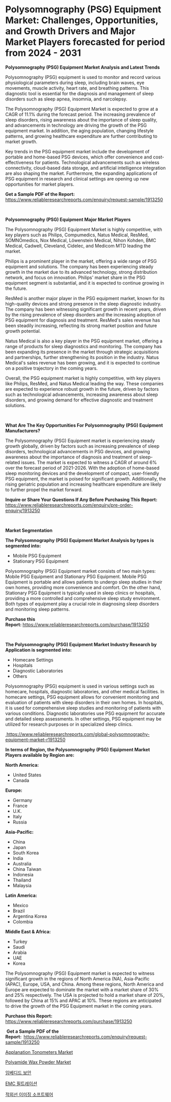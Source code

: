 <p><h1>Polysomnography (PSG) Equipment Market: Challenges, Opportunities, and Growth Drivers and Major Market Players forecasted for period from 2024 - 2031</h1></p><p><strong>Polysomnography (PSG) Equipment Market Analysis and Latest Trends</strong></p>
<p><p>Polysomnography (PSG) equipment is used to monitor and record various physiological parameters during sleep, including brain waves, eye movements, muscle activity, heart rate, and breathing patterns. This diagnostic tool is essential for the diagnosis and management of sleep disorders such as sleep apnea, insomnia, and narcolepsy.</p><p>The Polysomnography (PSG) Equipment Market is expected to grow at a CAGR of 11.1% during the forecast period. The increasing prevalence of sleep disorders, rising awareness about the importance of sleep quality, and advancements in technology are driving the growth of the PSG equipment market. In addition, the aging population, changing lifestyle patterns, and growing healthcare expenditure are further contributing to market growth.</p><p>Key trends in the PSG equipment market include the development of portable and home-based PSG devices, which offer convenience and cost-effectiveness for patients. Technological advancements such as wireless connectivity, cloud-based data storage, and artificial intelligence integration are also shaping the market. Furthermore, the expanding applications of PSG equipment in research and clinical settings are opening up new opportunities for market players.</p></p>
<p><strong>Get a Sample PDF of the Report:&nbsp;</strong> <a href="https://www.reliableresearchreports.com/enquiry/request-sample/1913250">https://www.reliableresearchreports.com/enquiry/request-sample/1913250</a></p>
<p>&nbsp;</p>
<p><strong>Polysomnography (PSG) Equipment Major Market Players</strong></p>
<p><p>The Polysomnography (PSG) Equipment Market is highly competitive, with key players such as Philips, Compumedics, Natus Medical, ResMed, SOMNOmedics, Nox Medical, Löwenstein Medical, Nihon Kohden, BMC Medical, Cadwell, Cleveland, Cidelec, and Medicom MTD leading the market. </p><p>Philips is a prominent player in the market, offering a wide range of PSG equipment and solutions. The company has been experiencing steady growth in the market due to its advanced technology, strong distribution network, and focus on innovation. Philips' market share in the PSG equipment segment is substantial, and it is expected to continue growing in the future. </p><p>ResMed is another major player in the PSG equipment market, known for its high-quality devices and strong presence in the sleep diagnostic industry. The company has been witnessing significant growth in recent years, driven by the rising prevalence of sleep disorders and the increasing adoption of PSG equipment for diagnosis and treatment. ResMed's sales revenue has been steadily increasing, reflecting its strong market position and future growth potential. </p><p>Natus Medical is also a key player in the PSG equipment market, offering a range of products for sleep diagnostics and monitoring. The company has been expanding its presence in the market through strategic acquisitions and partnerships, further strengthening its position in the industry. Natus Medical's sales revenue has been growing, and it is expected to continue on a positive trajectory in the coming years.</p><p>Overall, the PSG equipment market is highly competitive, with key players like Philips, ResMed, and Natus Medical leading the way. These companies are expected to experience robust growth in the future, driven by factors such as technological advancements, increasing awareness about sleep disorders, and growing demand for effective diagnostic and treatment solutions.</p></p>
<p>&nbsp;</p>
<p><strong>What Are The Key Opportunities For Polysomnography (PSG) Equipment Manufacturers?</strong></p>
<p><p>The Polysomnography (PSG) Equipment market is experiencing steady growth globally, driven by factors such as increasing prevalence of sleep disorders, technological advancements in PSG devices, and growing awareness about the importance of diagnosis and treatment of sleep-related issues. The market is expected to witness a CAGR of around 6% over the forecast period of 2021-2026. With the adoption of home-based sleep monitoring devices and the development of compact, user-friendly PSG equipment, the market is poised for significant growth. Additionally, the rising geriatric population and increasing healthcare expenditure are likely to further propel the market forward.</p></p>
<p><strong>Inquire or Share Your Questions If Any Before Purchasing This Report:</strong> <a href="https://www.reliableresearchreports.com/enquiry/pre-order-enquiry/1913250">https://www.reliableresearchreports.com/enquiry/pre-order-enquiry/1913250</a></p>
<p>&nbsp;</p>
<p><strong>Market Segmentation</strong></p>
<p><strong>The Polysomnography (PSG) Equipment Market Analysis by types is segmented into:</strong></p>
<p><ul><li>Mobile PSG Equipment</li><li>Stationary PSG Equipment</li></ul></p>
<p><p>Polysomnography (PSG) Equipment market consists of two main types: Mobile PSG Equipment and Stationary PSG Equipment. Mobile PSG Equipment is portable and allows patients to undergo sleep studies in their own homes, providing more convenience and comfort. On the other hand, Stationary PSG Equipment is typically used in sleep clinics or hospitals, providing a more controlled and comprehensive sleep study environment. Both types of equipment play a crucial role in diagnosing sleep disorders and monitoring sleep patterns.</p></p>
<p><strong>Purchase this Report:&nbsp;</strong><a href="https://www.reliableresearchreports.com/purchase/1913250">https://www.reliableresearchreports.com/purchase/1913250</a></p>
<p>&nbsp;</p>
<p><strong>The Polysomnography (PSG) Equipment Market Industry Research by Application is segmented into:</strong></p>
<p><ul><li>Homecare Settings</li><li>Hospitals</li><li>Diagnostic Laboratories</li><li>Others</li></ul></p>
<p><p>Polysomnography (PSG) equipment is used in various settings such as homecare, hospitals, diagnostic laboratories, and other medical facilities. In homecare settings, PSG equipment allows for convenient monitoring and evaluation of patients with sleep disorders in their own homes. In hospitals, it is used for comprehensive sleep studies and monitoring of patients with various conditions. Diagnostic laboratories use PSG equipment for accurate and detailed sleep assessments. In other settings, PSG equipment may be utilized for research purposes or in specialized sleep clinics.</p></p>
<p><a href="https://www.reliableresearchreports.com/global-polysomnography-equipment-market-r1913250">&nbsp;https://www.reliableresearchreports.com/global-polysomnography-equipment-market-r1913250</a></p>
<p><strong>In terms of Region, the Polysomnography (PSG) Equipment Market Players available by Region are:</strong></p>
<p>
    <p> <strong> North America: </strong>
        <ul>
            <li>United States</li>
            <li>Canada</li>
        </ul>
        </p> 
    <p> <strong> Europe: </strong>
        <ul>
            <li>Germany</li>
            <li>France</li>
            <li>U.K.</li>
            <li>Italy</li>
            <li>Russia</li>
        </ul>
        </p> 
    <p> <strong> Asia-Pacific: </strong>
        <ul>
            <li>China</li>
            <li>Japan</li>
            <li>South Korea</li>
            <li>India</li>
            <li>Australia</li>
            <li>China Taiwan</li>
            <li>Indonesia</li>
            <li>Thailand</li>
            <li>Malaysia</li>
        </ul>
        </p> 
    <p> <strong> Latin America: </strong>
        <ul>
            <li>Mexico</li>
            <li>Brazil</li>
            <li>Argentina Korea</li>
            <li>Colombia</li>
        </ul>
        </p> 
    <p> <strong> Middle East & Africa: </strong>
        <ul>
            <li>Turkey</li>
            <li>Saudi</li>
            <li>Arabia</li>
            <li>UAE</li>
            <li>Korea</li>
        </ul>
    </p>
    </p>
<p><p>The Polysomnography (PSG) Equipment market is expected to witness significant growth in the regions of North America (NA), Asia-Pacific (APAC), Europe, USA, and China. Among these regions, North America and Europe are expected to dominate the market with a market share of 30% and 25% respectively. The USA is projected to hold a market share of 20%, followed by China at 15% and APAC at 10%. These regions are anticipated to drive the growth of the PSG Equipment market in the coming years.</p></p>
<p><strong>Purchase this Report: </strong><a href="https://www.reliableresearchreports.com/purchase/1913250">https://www.reliableresearchreports.com/purchase/1913250</a></p>
<p>&nbsp;<strong>Get a Sample PDF of the Report:&nbsp;&nbsp;</strong><a href="https://www.reliableresearchreports.com/enquiry/request-sample/1913250">https://www.reliableresearchreports.com/enquiry/request-sample/1913250</a></p>
<p><strong></strong></p>
<p><p><a href="https://www.linkedin.com/pulse/applanation-tonometers-market-share-evolution-growth-trends-4coue">Applanation Tonometers Market</a></p><p><a href="https://issuu.com/reportprime-2/docs/polyamide-wax-powder-market-size-2030.pptx">Polyamide Wax Powder Market</a></p><p><a href="https://github.com/fredrickeglers/Market-Research-Report-List-2/blob/main/102750047851.md">임베디드 보안</a></p><p><a href="https://github.com/RichardLueilwitz787/Market-Research-Report-List-1/blob/main/861843647852.md">EMC 필트레이션</a></p><p><a href="https://medium.com/@cierrahayes31/%EC%A0%81%EC%99%B8%EC%84%A0-%EC%9D%B4%EB%AF%B8%EC%A7%95-%EC%86%8C%ED%94%84%ED%8A%B8%EC%9B%A8%EC%96%B4-%EC%8B%9C%EC%9E%A5-%EC%A7%80%ED%91%9C-%ED%95%B4%EC%84%9D-%EC%8B%9C%EC%9E%A5-%EC%A0%90%EC%9C%A0%EC%9C%A8-%ED%8A%B8%EB%A0%8C%EB%93%9C-%EB%B0%8F-%EC%84%B1%EC%9E%A5-%ED%8C%A8%ED%84%B4-ff8fcf195da7">적외선 이미징 소프트웨어</a></p></p>